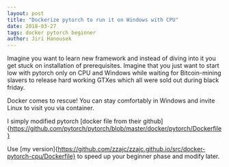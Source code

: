 ```yaml
---
layout: post
title: "Dockerize pytorch to run it on Windows with CPU"
date: 2018-03-27
tags: docker pytorch beginner
author: Jiri Hanousek
---
```

Imagine you want to learn new framework and instead of diving into it you get stuck on installation of prerequisites.
Imagine that you just want to start low with pytorch only on CPU and Windows while waiting for Bitcoin-mining slavers
to release hard working GTXes which all were sold out during black friday.

Docker comes to rescue! You can stay comfortably in Windows and invite Linux to visit you via container.

I simply modified pytorch [docker file from their github]{https://github.com/pytorch/pytorch/blob/master/docker/pytorch/Dockerfile}

Use [my version]{https://github.com/zzajc/zzajc.github.io/src/docker-pytorch-cpu/Dockerfile} to speed up your beginner phase and modify later.

